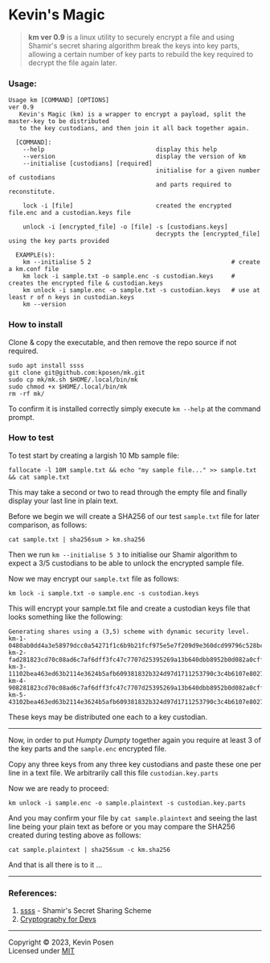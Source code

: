 # Kevin's Magic
> **km ver 0.9** is a linux utility to securely encrypt a file and using Shamir's secret sharing algorithm
>  break the keys into key parts, allowing a certain number of key parts to rebuild the key required
>  to decrypt the file again later.

### Usage:
```
Usage km [COMMAND] [OPTIONS]
ver 0.9
   Kevin's Magic (km) is a wrapper to encrypt a payload, split the master-key to be distributed
   to the key custodians, and then join it all back together again.

  [COMMAND]:
    --help                               display this help
    --version                            display the version of km
    --initialise [custodians] [required]
                                         initialise for a given number of custodians
                                         and parts required to reconstitute.

    lock -i [file]                       created the encrypted file.enc and a custodian.keys file

    unlock -i [encrypted_file] -o [file] -s [custodians.keys]
                                         decrypts the [encrypted_file] using the key parts provided

  EXAMPLE(s):
    km --initialise 5 2                                       # create a km.conf file
    km lock -i sample.txt -o sample.enc -s custodian.keys     # creates the encrypted file & custodian.keys
    km unlock -i sample.enc -o sample.txt -s custodian.keys   # use at least r of n keys in custodian.keys
    km --version
```
### How to install

Clone & copy the executable, and then remove the repo source if not required.

```
sudo apt install ssss
git clone git@github.com:kposen/mk.git
sudo cp mk/mk.sh $HOME/.local/bin/mk
sudo chmod +x $HOME/.local/bin/mk
rm -rf mk/
```
To confirm it is installed correctly simply execute `km --help` at the command prompt.

### How to test
 To test start by creating a largish 10 Mb sample file:
 ```
 fallocate -l 10M sample.txt && echo "my sample file..." >> sample.txt && cat sample.txt
 ```
 This may take a second or two to read through the empty file and finally display your last line in plain text.

 Before we begin we will create a SHA256 of our test `sample.txt` file for later comparison, as follows:
 ```
 cat sample.txt | sha256sum > km.sha256 
 ```
 

 Then we run `km --initialise 5 3` to initialise our Shamir algorithm to expect a 3/5 custodians to be able to unlock the encrypted sample file.

 Now we may encrypt our `sample.txt` file as follows:
 ```
 km lock -i sample.txt -o sample.enc -s custodian.keys 
 ```
 This will encrypt your sample.txt file and create a custodian keys file that looks something like the following:
 ```
 Generating shares using a (3,5) scheme with dynamic security level.
km-1-0480ab0dd4a3e58979dcc0a54271f1c6b9b21fcf975e5e7f209d9e360dcd99796c528bc8fc01d35dd3d6460d4a17cf0ed5c7e302c3bfcafb6653c297dec5b39c0c3ad0f767cb0c206af8488cea73564a4558815f4a2c689ec7cc1c66f1f65a42
km-2-fad281823cd70c08ad6c7af6dff3fc47c7707d25395269a13b640dbb8952b0d082a0cff7a93ec063e330e982cae1e2a1b175017d70c12124a50a2dd6b0735634f75921127981c97a5dc380e7dcb4df6c477b0d7181604030128e636489fa9f2c
km-3-11102bea463ed63b2114e3624b5afb609381832b324d97d1711253790c3c4b6107e8027cb9273a2d4793bad484c588795169b0f377407f7eab7daffb907bb8bd983875ed9c900e85af7bd3e5ee9e2e93d06d60c0edf94595d792682e3e60e23d
km-4-908281823cd70c08ad6c7af6dff3fc47c7707d25395269a13b640dbb8952b0d082a0cff7a93ec063e330e982cae1e2a1b175017d70c12124a50a2dd6b0735634f75921127981c97a5dc380e7dcb4df6c477b0d7181604030128e636489fa9f4e
km-5-43102bea463ed63b2114e3624b5afb609381832b324d97d1711253790c3c4b6107e8027cb9273a2d4793bad484c588795169b0f377407f7eab7daffb907bb8bd983875ed9c900e85af7bd3e5ee9e2e93d06d60c0edf94595d792682e3e60e269
 ```

These keys may be distributed one each to a key custodian.

---
Now, in order to put *Humpty Dumpty* together again you require at least 3 of the key parts and the `sample.enc` encrypted file.

Copy any three keys from any three key custodians and paste these one per line in a text file.  We arbitrarily call this file `custodian.key.parts` 

Now we are ready to proceed:
```
km unlock -i sample.enc -o sample.plaintext -s custodian.key.parts
```

And you may confirm your file by `cat sample.plaintext` and seeing the last line being your plain text as before or you may compare the SHA256 created during testing above as follows:
```
cat sample.plaintext | sha256sum -c km.sha256
```
And that is all there is to it ...

---
### References:

1. [ssss](https://linux.die.net/man/1/ssss) - Shamir's Secret Sharing Scheme
2. [Cryptography for Devs](https://github.com/Cyber-Mint/c4devs/blob/master/README.md)
   
---
Copyright &copy; 2023, Kevin Posen<br>
Licensed under [MIT](./LICENSE)